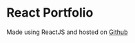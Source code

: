# React Portfolio

Made using ReactJS and hosted on [Github](https://panji-utama.github.io/portfolio/)
